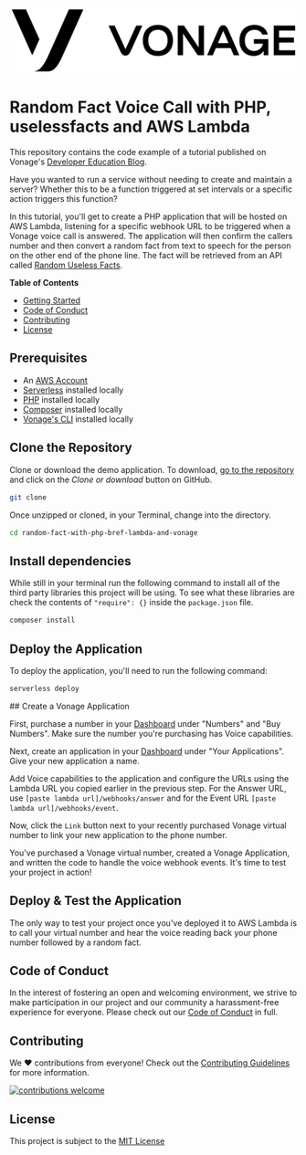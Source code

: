 ![Vonage][logo]

# Random Fact Voice Call with PHP, uselessfacts and AWS Lambda

This repository contains the code example of a tutorial published on Vonage's [Developer Education Blog](https://learn.vonage.com).

Have you wanted to run a service without needing to create and maintain a server? Whether this to be a function triggered at set intervals or a specific action triggers this function?

In this tutorial, you'll get to create a PHP application that will be hosted on AWS Lambda, listening for a specific webhook URL to be triggered when a Vonage voice call is answered. The application will then confirm the callers number and then convert a random fact from text to speech for the person on the other end of the phone line. The fact will be retrieved from an API called [Random Useless Facts](uselessfacts.jsph.pl).

**Table of Contents**

- [Getting Started](#getting-started)
- [Code of Conduct](#code-of-conduct)
- [Contributing](#contributing)
- [License](#license)

## Prerequisites

* An [AWS Account](https://aws.amazon.com/)
* [Serverless](https://www.serverless.com/framework/docs/getting-started/) installed locally
* [PHP](https://www.php.net/docs.php) installed locally
* [Composer](https://getcomposer.org/) installed locally
* [Vonage's CLI](https://github.com/Nexmo/nexmo-cli) installed locally

## Clone the Repository

Clone or download the demo application. To download, [go to the repository]() and click on the *Clone or download* button on GitHub.

```bash
git clone 
```

Once unzipped or cloned, in your Terminal, change into the directory.

```bash
cd random-fact-with-php-bref-lambda-and-vonage
```

## Install dependencies

While still in your terminal run the following command to install all of the third party libraries this project will be using. To see what these libraries are check the contents of `"require": {}` inside the `package.json` file.

```bash
composer install
```

## Deploy the Application

To deploy the application, you'll need to run the following command:

```bash
serverless deploy
```

## Create a Vonage Application

First, purchase a number in your [Dashboard](https://dashboard.nexmo/) under "Numbers" and "Buy Numbers". Make sure the number you're purchasing has Voice capabilities.

Next, create an application in your [Dashboard](https://dashboard.nexmo.com/) under "Your Applications". Give your new application a name.

Add Voice capabilities to the application and configure the URLs using the Lambda URL you copied earlier in the previous step. For the Answer URL, use `[paste lambda url]/webhooks/answer` and for the Event URL `[paste lambda url]/webhooks/event`.

Now, click the `Link` button next to your recently purchased Vonage virtual number to link your new application to the phone number.

You've purchased a Vonage virtual number, created a Vonage Application, and written the code to handle the voice webhook events. It's time to test your project in action!

## Deploy & Test the Application

The only way to test your project once you've deployed it to AWS Lambda is to call your virtual number and hear the voice reading back your phone number followed by a random fact.

## Code of Conduct

In the interest of fostering an open and welcoming environment, we strive to make participation in our project and our community a harassment-free experience for everyone. Please check out our [Code of Conduct][coc] in full.

## Contributing

We :heart: contributions from everyone! Check out the [Contributing Guidelines][contributing] for more information.

[![contributions welcome][contribadge]][issues]

## License

This project is subject to the [MIT License][license]

[logo]: vonage_logo.png "Vonage"

[contribadge]: https://img.shields.io/badge/contributions-welcome-brightgreen.svg?style=flat "Contributions Welcome"

[coc]: CODE_OF_CONDUCT.md "Code of Conduct"
[contributing]: CONTRIBUTING.md "Contributing"
[license]: LICENSE "MIT License"

[issues]: ./../../issues "Issues"
